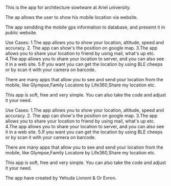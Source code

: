 This is the app for architecture sowtware at Ariel university.

The ap allows the user to show his mobile location via website.

The app sendding the mobile gps information to database, and presemt it in public website.




Use Cases:
1.The app allows you to show your location, altitude, speed and accuracy.
2. The app can show's the position on google map.
3.The app allows you to share your location to friend by using mail, what's up etc.
4.The app allows you to share your location to server, and you can also see it in a web site.
5.If you want you can get the location by using BLE cheeps or by scan it with your camera on barcode.

There are many apps that allow you to see and send your location from the mobile, like Glympse,Family Locatore by Life360,Share my location etc.

This app is soft, free and very simple.
You can also take the code and adjust it your need.
 



Use Cases:
1.The app allows you to show your location, altitude, speed and accuracy.
2. The app can show's the position on google map.
3.The app allows you to share your location to friend by using mail, what's up etc.
4.The app allows you to share your location to server, and you can also see it in a web site.
5.If you want you can get the location by using BLE cheeps or by scan it with your camera on barcode.

There are many apps that allow you to see and send your location from the mobile, like Glympse,Family Locatore by Life360,Share my location etc.

This app is soft, free and very simple.
You can also take the code and adjust it your need.
 



The app have created by Yehuda Livnoni & Or Evron.
